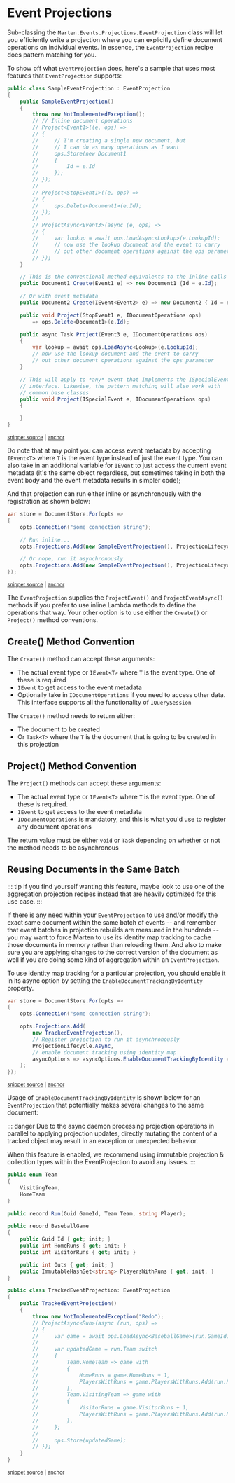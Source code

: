 # Event Projections

Sub-classing the `Marten.Events.Projections.EventProjection` class will let you efficiently write a projection where you can explicitly define document operations
on individual events. In essence, the `EventProjection` recipe does pattern matching for you.

To show off what `EventProjection` does, here's a sample that uses most features that `EventProjection` supports:

<!-- snippet: sample_SampleEventProjection -->
<a id='snippet-sample_SampleEventProjection'></a>
```cs
public class SampleEventProjection : EventProjection
{
    public SampleEventProjection()
    {
        throw new NotImplementedException();
        // // Inline document operations
        // Project<Event1>((e, ops) =>
        // {
        //     // I'm creating a single new document, but
        //     // I can do as many operations as I want
        //     ops.Store(new Document1
        //     {
        //         Id = e.Id
        //     });
        // });
        //
        // Project<StopEvent1>((e, ops) =>
        // {
        //     ops.Delete<Document1>(e.Id);
        // });
        //
        // ProjectAsync<Event3>(async (e, ops) =>
        // {
        //     var lookup = await ops.LoadAsync<Lookup>(e.LookupId);
        //     // now use the lookup document and the event to carry
        //     // out other document operations against the ops parameter
        // });
    }

    // This is the conventional method equivalents to the inline calls above
    public Document1 Create(Event1 e) => new Document1 {Id = e.Id};

    // Or with event metadata
    public Document2 Create(IEvent<Event2> e) => new Document2 { Id = e.Data.Id, Timestamp = e.Timestamp };

    public void Project(StopEvent1 e, IDocumentOperations ops)
        => ops.Delete<Document1>(e.Id);

    public async Task Project(Event3 e, IDocumentOperations ops)
    {
        var lookup = await ops.LoadAsync<Lookup>(e.LookupId);
        // now use the lookup document and the event to carry
        // out other document operations against the ops parameter
    }

    // This will apply to *any* event that implements the ISpecialEvent
    // interface. Likewise, the pattern matching will also work with
    // common base classes
    public void Project(ISpecialEvent e, IDocumentOperations ops)
    {

    }
}
```
<sup><a href='https://github.com/JasperFx/marten/blob/master/src/EventSourcingTests/Examples/SampleEventProjection.cs#L72-L128' title='Snippet source file'>snippet source</a> | <a href='#snippet-sample_SampleEventProjection' title='Start of snippet'>anchor</a></sup>
<!-- endSnippet -->

Do note that at any point you can access event metadata by accepting `IEvent<T>` where `T` is the event type instead of just the event type. You can also take in an additional variable for `IEvent` to just
access the current event metadata (it's the same object regardless, but sometimes taking in both the event body and the event metadata results in simpler code);

And that projection can run either inline or asynchronously with the registration as shown below:

<!-- snippet: sample_register_event_projection -->
<a id='snippet-sample_register_event_projection'></a>
```cs
var store = DocumentStore.For(opts =>
{
    opts.Connection("some connection string");

    // Run inline...
    opts.Projections.Add(new SampleEventProjection(), ProjectionLifecycle.Inline);

    // Or nope, run it asynchronously
    opts.Projections.Add(new SampleEventProjection(), ProjectionLifecycle.Async);
});
```
<sup><a href='https://github.com/JasperFx/marten/blob/master/src/EventSourcingTests/Examples/SampleEventProjection.cs#L15-L28' title='Snippet source file'>snippet source</a> | <a href='#snippet-sample_register_event_projection' title='Start of snippet'>anchor</a></sup>
<!-- endSnippet -->

The `EventProjection` supplies the `ProjectEvent()` and `ProjectEventAsync()` methods if you prefer to use inline Lambda methods to define the operations
that way. Your other option is to use either the `Create()` or `Project()` method conventions.

## Create() Method Convention

The `Create()` method can accept these arguments:

* The actual event type or `IEvent<T>` where `T` is the event type. One of these is required
* `IEvent` to get access to the event metadata
* Optionally take in `IDocumentOperations` if you need to access other data. This interface supports all the functionality of `IQuerySession`

The `Create()` method needs to return either:

* The document to be created
* Or `Task<T>` where the `T` is the document that is going to be created in this projection

## Project() Method Convention

The `Project()` methods can accept these arguments:

* The actual event type or `IEvent<T>` where `T` is the event type. One of these is required.
* `IEvent` to get access to the event metadata
* `IDocumentOperations` is mandatory, and this is what you'd use to register any document operations

The return value must be either `void` or `Task` depending on whether or not the method needs to be asynchronous

## Reusing Documents in the Same Batch

::: tip
If you find yourself wanting this feature, maybe look to use one of the aggregation projection recipes instead that are heavily optimized for this use case.
:::

If there is any need within your `EventProjection` to use and/or modify the exact same document within the same batch of events -- and remember that event batches in projection rebuilds are measured in the hundreds -- you may want to force Marten to use its identity map tracking to cache those documents in memory rather than reloading them. And also to make sure you are applying changes to the correct version of the document as well if you are doing some kind of aggregation within an `EventProjection`.

To use identity map tracking for a particular projection, you should enable it in its async option by setting the `EnableDocumentTrackingByIdentity` property.

<!-- snippet: sample_using_enable_document_tracking_in_event_projection_registration -->
<a id='snippet-sample_using_enable_document_tracking_in_event_projection_registration'></a>
```cs
var store = DocumentStore.For(opts =>
{
    opts.Connection("some connection string");

    opts.Projections.Add(
        new TrackedEventProjection(),
        // Register projection to run it asynchronously
        ProjectionLifecycle.Async,
        // enable document tracking using identity map
        asyncOptions => asyncOptions.EnableDocumentTrackingByIdentity = true
    );
});
```
<sup><a href='https://github.com/JasperFx/marten/blob/master/src/EventSourcingTests/Examples/TrackedEventProjection.cs#L13-L28' title='Snippet source file'>snippet source</a> | <a href='#snippet-sample_using_enable_document_tracking_in_event_projection_registration' title='Start of snippet'>anchor</a></sup>
<!-- endSnippet -->

Usage of `EnableDocumentTrackingByIdentity` is shown below for an `EventProjection` that potentially makes several changes to the same document:

::: danger
Due to the async daemon processing projection operations in parallel to applying projection updates, directly mutating the content of a tracked object may result in an exception or unexpected behavior.

When this feature is enabled, we recommend using immutable projection & collection types within the EventProjection to avoid any issues.
:::

<!-- snippet: sample_using_enable_document_tracking_in_event_projection -->
<a id='snippet-sample_using_enable_document_tracking_in_event_projection'></a>
```cs
public enum Team
{
    VisitingTeam,
    HomeTeam
}

public record Run(Guid GameId, Team Team, string Player);

public record BaseballGame
{
    public Guid Id { get; init; }
    public int HomeRuns { get; init; }
    public int VisitorRuns { get; init; }

    public int Outs { get; init; }
    public ImmutableHashSet<string> PlayersWithRuns { get; init; }
}

public class TrackedEventProjection: EventProjection
{
    public TrackedEventProjection()
    {
        throw new NotImplementedException("Redo");
        // ProjectAsync<Run>(async (run, ops) =>
        // {
        //     var game = await ops.LoadAsync<BaseballGame>(run.GameId);
        //
        //     var updatedGame = run.Team switch
        //     {
        //         Team.HomeTeam => game with
        //         {
        //             HomeRuns = game.HomeRuns + 1,
        //             PlayersWithRuns = game.PlayersWithRuns.Add(run.Player)
        //         },
        //         Team.VisitingTeam => game with
        //         {
        //             VisitorRuns = game.VisitorRuns + 1,
        //             PlayersWithRuns = game.PlayersWithRuns.Add(run.Player)
        //         },
        //     };
        //
        //     ops.Store(updatedGame);
        // });
    }
}
```
<sup><a href='https://github.com/JasperFx/marten/blob/master/src/EventSourcingTests/Examples/TrackedEventProjection.cs#L32-L80' title='Snippet source file'>snippet source</a> | <a href='#snippet-sample_using_enable_document_tracking_in_event_projection' title='Start of snippet'>anchor</a></sup>
<!-- endSnippet -->
